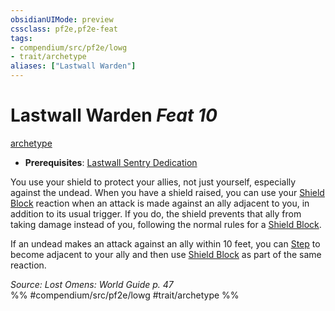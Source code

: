 ```yaml
---
obsidianUIMode: preview
cssclass: pf2e,pf2e-feat
tags:
- compendium/src/pf2e/lowg
- trait/archetype
aliases: ["Lastwall Warden"]
---
```

# Lastwall Warden  *Feat 10*  
[archetype](../../Rules/traits/archetype.md)  

- **Prerequisites**: [Lastwall Sentry Dedication](lastwall-sentry-dedication-lowg.md)

You use your shield to protect your allies, not just yourself, especially against the undead. When you have a shield raised, you can use your [Shield Block](shield-block.md) reaction when an attack is made against an ally adjacent to you, in addition to its usual trigger. If you do, the shield prevents that ally from taking damage instead of you, following the normal rules for a [Shield Block](shield-block.md).

If an undead makes an attack against an ally within 10 feet, you can [Step](../../Rules/actions/step.md) to become adjacent to your ally and then use [Shield Block](shield-block.md) as part of the same reaction.

*Source: Lost Omens: World Guide p. 47*  
%% #compendium/src/pf2e/lowg #trait/archetype %%
